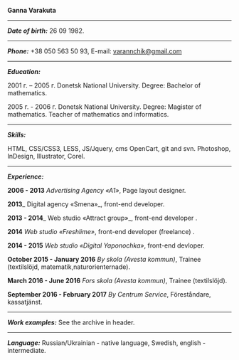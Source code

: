 **Ganna Varakuta**

***

_**Date of birth:**_ 26 09 1982. 
***


**_Phone:_** +38 050 563 50 93, E-mail: varannchik@gmail.com

***

**_Education:_**

2001 г. – 2005 г. Donetsk National University. Degree: Bachelor of mathematics.

2005 г. - 2006 г. Donetsk National University. Degree: Magister of mathematics. Teacher of mathematics and informatics.


***

_**Skills:**_

HTML, CSS/CSS3, LESS, JS/Jquery, cms OpenCart,  git and svn.  Photoshop, InDesign, Illustrator, Corel.


***

_**Experience:**_

****2006 - 2013**** _Advertising Agency «A1»_, Page layout designer.

**2013**_ Digital agency «Smena»_, front-end developer.

**2013  - 2014**_ Web studio «Attract group»_, front-end developer .

**2014**  _Web studio «Freshlime»_, front-end developer (freelance)  .

**2014  - 2015**  _Web studio «Digital Yaponochka»_,  front-end devloper.

**October 2015 - January 2016** _By skola (Avesta kommun)_, Trainee (textilslöjd, matematik,naturorienternade).

**March 2016 - Junе 2016** _Fors skola (Avesta kommun)_, Trainee (textilslöjd).

**September 2016 - February 2017** _By Centrum Service_, Föreståndare, kassatjänst.


***

**_Work examples:_** See the archive in header.

***

_**Language:**_ Russian/Ukrainian - native language, Swedish, english - intermediate.


